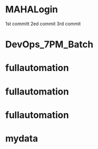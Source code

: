 # MAHALogin
1st committ
2ed commit
3rd commit


# DevOps_7PM_Batch
# fullautomation
# fullautomation
# fullautomation
# mydata

